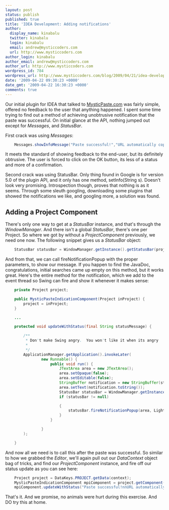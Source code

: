 ```yaml
---
layout: post
status: publish
published: true
title: 'IDEA Development: Adding notifications'
author:
  display_name: kinabalu
  twitter: kinabalu
  login: kinabalu
  email: andrew@mysticcoders.com
  url: http://www.mysticcoders.com
author_login: kinabalu
author_email: andrew@mysticcoders.com
author_url: http://www.mysticcoders.com
wordpress_id: 784
wordpress_url: http://www.mysticcoders.com/blog/2009/04/21/idea-development-adding-notifications/
date: '2009-04-22 09:30:23 +0000'
date_gmt: '2009-04-22 16:30:23 +0000'
comments: true
---
```

Our initial plugin for IDEA that talked to <a href="http://www.mysticpaste.com" target="_blank">MysticPaste.com</a> was fairly simple, offered no feedback to the user that anything happened. I spent some time trying to find out a method of achieving unobtrusive notification that the paste was successful. On initial glance at the API, nothing jumped out except for <em>Messages</em>, and <em>StatusBar</em>.

<a id="more"></a><a id="more-784"></a>
First crack was using <em>Messages</em>:

``` java
    Messages.showInfoMessage("Paste successful!","URL automatically copied to your clipboard");
```

It meets the standard of showing feedback to the end-user, but its definitely obtrusive. The user is forced to click on the OK button, its less of a status and more of a confirmation.

Second crack was using StatusBar. Only thing found in Google is for version 5.0 of the plugin API, and it only has one method, setInfo(String s). Doesn't look very promising. Introspection though, proves that nothing is as it seems. Through some sleuth googling, downloading some plugins that showed the notifications we like, and googling more, a solution was found.

<h2>Adding a Project Component</h2>
There's only one way to get at a <em>StatusBar</em> instance, and that's through the <em>WindowManager</em>. And there isn't a global <em>StatusBar</em>, there's one per Project. So where we got by without a <em>ProjectComponent</em> previously, we need one now. The following snippet gives us a <em>StatusBar</em> object:

``` java
    StatusBar statusBar = WindowManager.getInstance().getStatusBar(project);
```

And from that, we can call fireNotificationPopup with the proper parameters, to show our message. If you happen to find the JavaDoc, congratulations, initial searches came up empty on this method, but it works great. Here's the entire method for the notification, which we add to the event thread so Swing can fire and show it whenever it makes sense:

``` java
    private Project project;

    public MysticPasteIndicationComponent(Project inProject) {
        project = inProject;
    }

    ...

    protected void updateWithStatus(final String statusMessage) {

        /**
         * Don't make Swing angry.  You won't like it when its angry
         *
         */
        ApplicationManager.getApplication().invokeLater(
                new Runnable() {
                    public void run() {
                        JTextArea area = new JTextArea();
                        area.setOpaque(false);
                        area.setEditable(false);
                        StringBuffer notification = new StringBuffer(statusMessage);
                        area.setText(notification.toString());
                        StatusBar statusBar = WindowManager.getInstance().getStatusBar(project);
                        if (statusBar != null)

                        {
                            statusBar.fireNotificationPopup(area, LightColors.GREEN);
                        }
                    }

                }
        );

    }
```

And now all we need is to call this after the paste was successful. So similar to how we grabbed the <em>Editor</em>, we'll again pull out our <em>DataContext</em> object bag of tricks, and find our <em>ProjectComponent</em> instance, and fire off our status update as you can see here:

``` java
    Project project = DataKeys.PROJECT.getData(context);
    MysticPasteIndicationComponent mpiComponent = project.getComponent(MysticPasteIndicationComponent.class);
    mpiComponent.updateWithStatus("Paste successful!nnURL automatically copied to your clipboard");
```

That's it. And we promise, no animals were hurt during this exercise. And DO try this at home.
